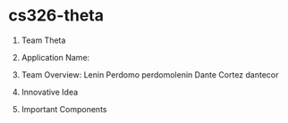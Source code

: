 # cs326-theta



1. Team Theta

2. Application Name:

3. Team Overview:
    Lenin Perdomo perdomolenin
    Dante Cortez  dantecor

4. Innovative Idea

5. Important Components